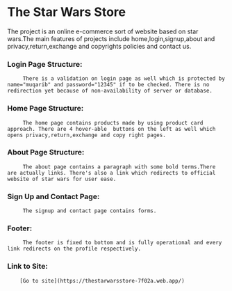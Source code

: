 # The Star Wars Store
The project is an online e-commerce sort of website based on star wars.The main features of projects include home,login,signup,about and privacy,return,exchange and copyrights policies and contact us.

### Login Page Structure:

         There is a validation on login page as well which is protected by name="muqarib" and password="12345" if to be checked. There is no redirection yet because of non-availability of server or database. 

### Home Page Structure:

         The home page contains products made by using product card approach. There are 4 hover-able  buttons on the left as well which opens privacy,return,exchange and copy right pages. 

### About Page Structure:

         The about page contains a paragraph with some bold terms.There are actually links. There's also a link which redirects to official website of star wars for user ease.

### Sign Up and Contact Page:

         The signup and contact page contains forms.

### Footer:

         The footer is fixed to bottom and is fully operational and every link redirects on the profile respectively.
         
### Link to Site:      

        [Go to site](https://thestarwarsstore-7f02a.web.app/)
